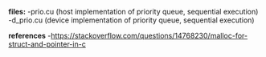 **files:**
-prio.cu (host implementation of priority queue, sequential execution)
-d_prio.cu (device implementation of priority queue, sequential execution)

**references**
-https://stackoverflow.com/questions/14768230/malloc-for-struct-and-pointer-in-c